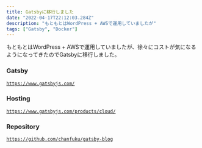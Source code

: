 ```yaml
---
title: Gatsbyに移行しました
date: "2022-04-17T22:12:03.284Z"
description: "もともとはWordPress + AWSで運用していましたが"
tags: ["Gatsby", "Docker"]
---
```


もともとはWordPress + AWSで運用していましたが、徐々にコストが気になるようになってきたのでGatsbyに移行しました。
### Gatsby
<a href="https://www.gatsbyjs.com/" target="_blank">`https://www.gatsbyjs.com/`</a>

### Hosting
<a href="https://www.gatsbyjs.com/products/cloud/" target="_blank">`https://www.gatsbyjs.com/products/cloud/`</a>

### Repository
<a href="https://github.com/chanfuku/gatsby-blog" target="_blank">`https://github.com/chanfuku/gatsby-blog`</a>
